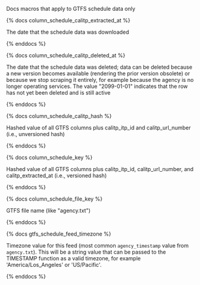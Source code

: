 Docs macros that apply to GTFS schedule data only

{% docs column_schedule_calitp_extracted_at %}

The date that the schedule data was downloaded

{% enddocs %}

{% docs column_schedule_calitp_deleted_at %}

The date that the schedule data was deleted; data can be deleted because a new version becomes available (rendering the prior version obsolete) or because we stop scraping it entirely, for example because the agency is no longer operating services. The value "2099-01-01" indicates that the row has not yet been deleted and is still active

{% enddocs %}

{% docs column_schedule_calitp_hash %}

Hashed value of all GTFS columns plus calitp_itp_id and calitp_url_number (i.e., unversioned hash)

{% enddocs %}

{% docs column_schedule_key %}

Hashed value of all GTFS columns plus calitp_itp_id, calitp_url_number, and calitp_extracted_at (i.e., versioned hash)

{% enddocs %}

{% docs column_schedule_file_key %}

GTFS file name (like "agency.txt")

{% enddocs %}

{% docs gtfs_schedule_feed_timezone %}

Timezone value for this feed (most common `agency_timestamp` value from `agency.txt`).
This will be a string value that can be passed to the TIMESTAMP function as a valid
timezone, for example 'America/Los_Angeles' or 'US/Pacific'.

{% enddocs %}
